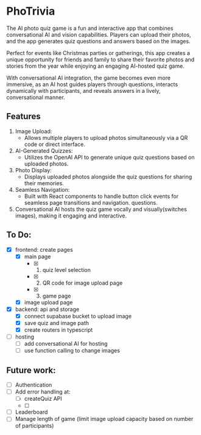 # PhoTrivia
The AI photo quiz game is a fun and interactive app that combines conversational AI and vision capabilities. Players can upload their photos, and the app generates quiz questions and answers based on the images. 

Perfect for events like Christmas parties or gatherings, this app creates a unique opportunity for friends and family to share their favorite photos and stories from the year while enjoying an engaging AI-hosted quiz game.

With conversational AI integration, the game becomes even more immersive, as an AI host guides players through questions, interacts dynamically with participants, and reveals answers in a lively, conversational manner.


## Features
1.	Image Upload:
	-	Allows multiple players to upload photos simultaneously via a QR code or direct interface.
2.	AI-Generated Quizzes:
	-	Utilizes the OpenAI API to generate unique quiz questions based on uploaded photos.
3.	Photo Display:
	-	Displays uploaded photos alongside the quiz questions for sharing their memories.
4.	Seamless Navigation:
	-	Built with React components to handle button click events for seamless page transitions and navigation.
  questions.
5. Conversational AI hosts the quiz game vocally and visually(switches images), making it engaging and interactive.

## To Do:
- [x] frontend: create pages 
  - [x] main page 
      - [x] 1. quiz level selection 
      - [x] 2. QR code for image upload page 
      - [x] 3. game page 
  - [x] image upload page
- [x] backend: api and storage
  - [x] connect supabase bucket to upload image 
  - [x] save quiz and image path 
  - [x] create routers in typescript 
- [ ] hosting
  - [ ] add conversational AI for hosting
  - [ ] use function calling to change images 

## Future work:
- [ ] Authentication
- [ ] Add error handling at:
  - [ ] createQuiz API
  - [ ]
- [ ] Leaderboard
- [ ] Manage length of game (limit image upload capacity based on number of participants)
